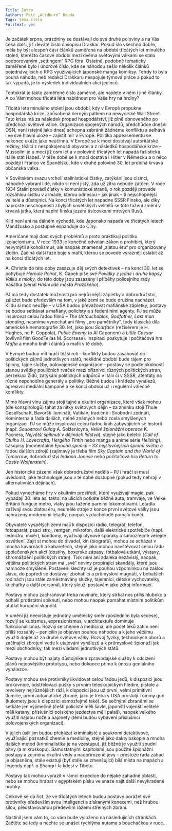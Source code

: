 ```yaml
---
Title: Intro
Authors: Petr „Acidburn“ Bouda
Tags: téma čísla
Fulltext: yes
---
```


Je začátek srpna, prázdniny se dostávají do své druhé poloviny a na Vás čeká další, již deváté číslo časopisu Drakkar. Pokud šlo všechno dobře, měla by být alespoň část článků zaměřená na období třicátých let minulého století, kteréžto časové období mezi dvěma světovými válkami se stalo podporovaným „settingem“ RPG fóra. Ostatně, podobně tematicky zaměřené bylo i únorové číslo, kde se náhodou sešlo několik článků pojednávajících o RPG využívajících japonské manga komiksy. Tehdy to byla pouhá náhoda, neb redakci Drakkaru nespojuje týmová práce a pokud to tak vypadá, je to výsledek individuálních akcí jedinců.

Tentokrát je takto zaměřené číslo záměrně, ale najdete v něm i jiné články. A co Vám mohou třicátá léta nabídnout pro Vaše hry na hrdiny?

Třicátá léta minulého století jsou období, kdy v Evropě propukne hospodářská krize, způsobená černým pátkem na newyorské Wall Street. Tato krize má za následek propad hospodářství, již plně obnoveného po předchozí světové válce. Organizace spojených národů, předchůdce dnešní OSN, není (stejně jako dnes) schopná zabránit žádnému konfliktu a selhává i ve své hlavní úloze – zajistit mír v Evropě. Politika appeasementu se nakonec ukáže jako neúčinná. V Evropě se k moci dostávají autoritářské režimy, těžící z nespokojenosti obyvatel a z následků hospodářské krize – Mussolini je u moci již osm let a v polovině třicátých let napadá fašistická Itálie stát Habeš. V téže době se k moci dostává i Hitler v Německu a o něco později i Franco ve Španělsku, kde v druhé polovině 30. let probíhá krvavá občanská válka.

V Sovětském svazu vrcholí stalinistické čistky, zatýkáni jsou cizinci, náhodně vybraní lidé, nikdo si není jistý, zda už zítra nebude zatčen. V roce 1934 Stalin provádí čistky v komunistické straně, o rok později provede rozsáhlou čistku v armádě, kterou odnesou – jak jinak – ti nejschopnější velitelé a důstojníci. Na konci třicátých let napadne SSSR Finsko, ale díky naprosté neschopnosti zbylých sovětských velitelů se toto tažení změní v krvavá jatka, která naplní finská jezera tisícovkami mrtvých Rusů.

Klid není ani na dálném východě, kde Japonsko napadá ve třicátých letech Mandžusko a postupně expanduje do Číny.

Američané mají dost svých problémů a proto praktikují politiku izolacionismu. V roce 1933 je konečně odvolán zákon o prohibici, který nevymýtil alkoholismus, ale naopak znamenal „zlatou éru“ pro organizovaný zločin. Začíná další fáze boje s mafií, kterou se povede výrazněji oslabit až na konci třicátých let.

A. Christie do této doby zasazuje děj svých detektivek – na konci 30\. let se pohybuje _Hercule Poirot_, K. Čapek píše své _Povídky z jedné i druhé kapsy, Válku s mloky,_ do této doby jsou zasazeny i příběhy policejního rady Vašátka (seriál _Hříšní lidé města Pražského_).

PJ má tedy dostatek možností pro nejrůznější zápletky a dobrodružství, záležet bude především na tom, v jaké zemi se bude družina nacházet. Klidu si moc neužije – v USA budou převažovat mafiánské zápletky, postavy se budou setkávat s mafiány, policisty a s federálními agenty. PJ se může inspirovat celou řadou filmů – _The Untouchables, Godfather, Last man standing_, nesmíme vynechat ani filmy „pro pamětníky“, tedy klasická díla americké kinematografie 30\. let, jako jsou _Scarface_ (režisérem je H. Hughes, ne F. Coppola), _Public Enemy_ (o Al Caponem) a _Little Caesar_ (ovlivnil film GoodFellas M. Scorsese). Inspiraci poskytuje i počítačová hra _Mafia_ a mnoho knih i článků o mafii v té době.

V Evropě budou mít hráči těžší roli – konflikty budou zasahovat do politických zájmů jednotlivých států, neklidné období bude rájem pro špiony, tajné služby, polovojenské organizace – postavy se podle okolností stanou svědky pouličních rvaček mezi příznivci různých politických stran, perzekucí Židů, zatýkání politických odpůrců v Itálii či v SSSR, atentáty na různé nepohodlné generály a politiky. Běžné budou i krádeže vynálezů, agresivní mediální kampaně a ke konci období už i regulérní válečné konflikty.

Mimo hlavní vlnu zájmu stojí tajné a okultní organizace, které však mohou (dle konspirologů) tahat za nitky světových dějin – za zmínku stojí Thule Gesellschaft, Bavorští ilumináti, Vatikán, tradičně i Svobodní zednáři, Kominterna a řada dalších, méně známých nebo zcela smyšlených organizací. PJ se může inspirovat celou řadou knih zabývajících se historií (např. _Souostroví Gulag_ A. Solženicyna, _Velké špionážní operace_ K. Pacnera, _Největší spiknutí v dějinách lidstva_), stejně jako beletrií (_Call of Ctulhu H. Lovecrafta, Hergého Tintin_ nebo manga a anime série _Hellsing_), časopisy (momentálně _Epocha speciál – 33 nejslavnějších špionů světa_) a řadou dalších zdrojů (zajímavý je třeba film _Sky Captain and the World of Tomorrow_, dobrodružství _Indiana Jonese_ nebo počítačová hra _Return to Castle Wolfenstein_).

Jen historické zázemí však dobrodružství nedělá – PJ i hráči si musí uvědomit, jaké technologie jsou v té době dostupné (pokud tedy nehrají v alternativních dějinách).

Pokud vynecháme hry v okultním prostředí, které využívají magie, pak vypadají 30\. léta asi takto: na ulicích potkáte běžně auta, tramvaje, ve Velké Británii funguje metro, vlaky jsou tažené parními lokomotivami. Letadla zažívají svou zlatou éru, neumělé stroje z konce první světové války jsou nahrazeny moderními letadly, naopak vzducholodě pomalu končí.

Obyvatelé vyspělých zemí mají k dispozici rádio, telegraf, telefon, fotoaparát, psací stroj, rentgen, mikrofon, další elektrické spotřebiče (např. ledničku, mixér), kondomy, využívají plynové sporáky a samozřejmě veřejné osvětlení. Zajít si mohou do divadel, kin (biografů), mohou se scházet v mnoha kavárnách a kabaretech, stejně jako mohou navštěvovat celou řadu společenských akcí (dostihy, boxerské zápasy, fotbalová utkání, výstavy, shromáždění politických stran). Tisk není ani zdaleka nezávislý, naopak, většina politických stran má „své“ noviny propírající skandály, které jsou namnoze smyšlené. Postavení šlechty už je pouhou vzpomínkou na zašlou slávu, do popředí se dostávají zbohatlíci a průmysloví magnáti, v bohatších rodinách jsou stále zaměstnávány služky, tajemníci, dětské vychovatelky, kuchařky a další personál, který slouží postavám jako zdroj informací.

Postavy mohou zachraňovat třeba novináře, který strkal nos příliš hluboko a odhalil protistátní spiknutí, nebo mohou naopak pomáhat místním politikům ututlat korupční skandál.

V umění již neexistuje jednotný umělecký směr (posledním byla secese), rozvíjí se kubismus, expresionismus, v architektuře dominuje funkcionalismus. Rozvíjí se chemie a medicína, ale počet léků zatím není příliš rozsáhlý – penicilin je objeven pouhou náhodou a k jeho většímu využití dojde až za druhé světové války. Rozvoj fyziky, technických oborů a začínající zbrojení vede k utajování vynálezů a k průmyslové špionáži jak mezi obchodníky, tak mezi vládami jednotlivých států.

Postavy mohou být najaty důstojníkem zpravodajské služby k odcizení plánů nejnovějšího prototypu, nebo dokonce přímo k únosu geniálního vynálezce.

Postavy mohou své protivníky likvidovat celou řadou jedů, k dispozici jsou brokovnice, odstřelovací pušky s prvním teleskopickým hledím, pistole a revolvery nejrůznějších ráží, k dispozici jsou už první, velmi primitivní tlumiče, první automatické zbraně, jako je třeba v USA proslulý Tommy gun (kulomety jsou k dispozici samozřejmě také). Se sečnými zbraněmi se setkáte jen výjimečně (čeští policisté měli šavle, japonští vojenští velitelé měli katany, příslušníci polského jezdectva měli palaš), naopak velkého využití najdou nože a bajonety (těmi budou vybaveni příslušníci polovojenských organizací).

V jejich úsilí jim budou překážet kriminalisté a soukromí detektivové, využívající poznatků chemie a medicíny, stejně jako daktyloskopie a mnoha dalších metod (kriminalistika je na vzestupu), již běžné je využití soudní pitvy (a mikroskopu). Samostatnými kapitolami jsou použité špionážní postupy a zejména okultní vědy a nadpřirozené jevy – přestože řada záhad je objasněna, stále existují (byť stále se zmenšující) bílá místa na mapách a legendy např. o Shangri-la kdesi v Tibetu.

Postavy tak mohou vyrazit v rámci expedice do nějaké záhadné oblasti, nebo se mohou hrabat v egyptském písku ve snaze najít další nevykradené hrobky.

Celkově se dá říct, že ve třicátých letech budou postavy porážet své protivníky především svou inteligencí a získanými konexemi, než hrubou silou, představovanou především rážemi střelných zbraní.

Nastínil jsem vám to, co vám bude vyloženo na následujících stránkách. Začtěte se tedy a nechte se unášet rychlýma autama s bouchačkou v ruce…
